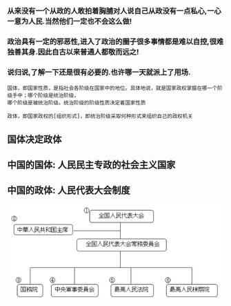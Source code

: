 
### 从来没有一个从政的人敢拍着胸脯对人说自己从政没有一点私心,一心一意为人民.当然他们一定也不会这么做!
### 政治具有一定的邪恶性,进入了政治的圈子很多事情都是难以自控,很难独善其身.因此自古以来普通人都敬而远之!
### 说归说,了解一下还是很有必要的.也许哪一天就派上了用场.
```
国体，即国家性质，是指社会各阶级在国家中的地位。具体地说，就是国家政权掌握在哪一个阶级手中；哪个阶级是统治阶级，
哪个阶级是被统治阶级。统治阶级的阶级性质决定着国家性质
```
```
政体，即国家政权的[组织形式]，即统治阶级采取何种形式来组织自己的政权机关
```
## 国体决定政体
## 中国的国体: 人民民主专政的社会主义国家
## 中国的政体: 人民代表大会制度

![](organization.jpg)
